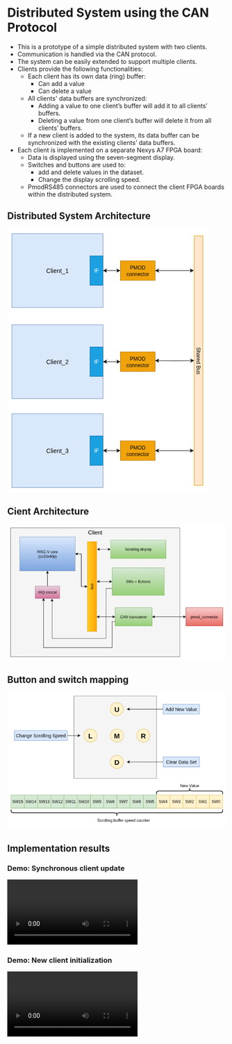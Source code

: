 # Distributed System using the CAN Protocol

- This is a prototype of a simple distributed system with two clients.
- Communication is handled via the CAN protocol.
- The system can be easily extended to support multiple clients.
- Clients provide the following functionalities:
    - Each client has its own data (ring) buffer:
        - Can add a value
        - Can delete a value
    - All clients' data buffers are synchronized:
        - Adding a value to one client’s buffer will add it to all clients’ buffers.
        - Deleting a value from one client’s buffer will delete it from all clients’ buffers.
    - If a new client is added to the system, its data buffer can be synchronized with the existing clients’ data buffers.
- Each client is implemented on a separate Nexys A7 FPGA board:
    - Data is displayed using the seven-segment display.
    - Switches and buttons are used to:
        - add and delete values in the dataset.
        - Change the display scrolling speed.
    - PmodRS485 connectors are used to connect the client FPGA boards within the distributed system.

## Distributed System Architecture

![Distributed system architecture](images/system_architecture.png)

## Cient Architecture

![Single client architecture](images/single_client.png)

## Button and switch mapping

![Buttons and switches mapping](images/buttons_switches_mapping.png)

## Implementation results

### Demo: Synchronous client update
![demo: synchronous update](images/demo_synchronous_update.mp4)

### Demo: New client initialization
![demo: client initialization](images/demo_client_initialization.mp4)